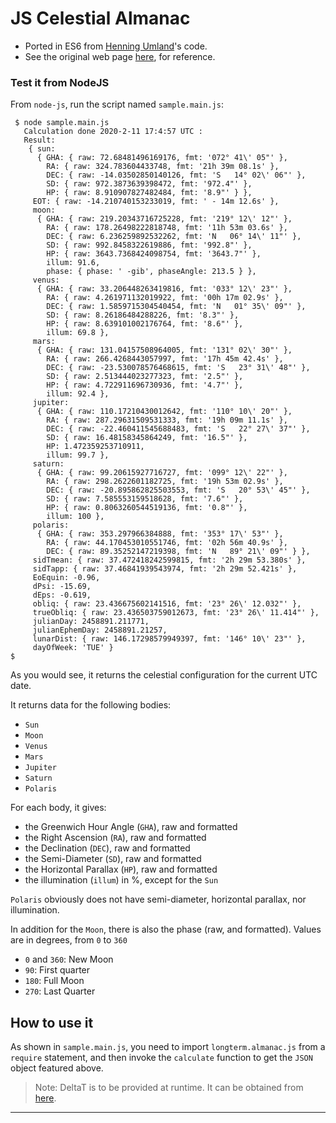 # JS Celestial Almanac
- Ported in ES6 from [Henning Umland](https://www.celnav.de/)'s code.
- See the original web page [here](https://www.celnav.de/longterm.htm), for reference.

### Test it from NodeJS
From `node-js`, run the script named `sample.main.js`:
```
 $ node sample.main.js 
   Calculation done 2020-2-11 17:4:57 UTC :
   Result:
    { sun: 
      { GHA: { raw: 72.68481496169176, fmt: '072° 41\' 05"' },
        RA: { raw: 324.783604433748, fmt: '21h 39m 08.1s' },
        DEC: { raw: -14.03502850140126, fmt: 'S   14° 02\' 06"' },
        SD: { raw: 972.3873639398472, fmt: '972.4"' },
        HP: { raw: 8.910907827482484, fmt: '8.9"' } },
     EOT: { raw: -14.210740153233019, fmt: ' - 14m 12.6s' },
     moon: 
      { GHA: { raw: 219.20343716725228, fmt: '219° 12\' 12"' },
        RA: { raw: 178.26498222818748, fmt: '11h 53m 03.6s' },
        DEC: { raw: 6.236259892532262, fmt: 'N   06° 14\' 11"' },
        SD: { raw: 992.8458322619886, fmt: '992.8"' },
        HP: { raw: 3643.7368424098754, fmt: '3643.7"' },
        illum: 91.6,
        phase: { phase: ' -gib', phaseAngle: 213.5 } },
     venus: 
      { GHA: { raw: 33.206448263419816, fmt: '033° 12\' 23"' },
        RA: { raw: 4.261971132019922, fmt: '00h 17m 02.9s' },
        DEC: { raw: 1.5859715304540454, fmt: 'N   01° 35\' 09"' },
        SD: { raw: 8.26186484288226, fmt: '8.3"' },
        HP: { raw: 8.639101002176764, fmt: '8.6"' },
        illum: 69.8 },
     mars: 
      { GHA: { raw: 131.04157508964005, fmt: '131° 02\' 30"' },
        RA: { raw: 266.4268443057997, fmt: '17h 45m 42.4s' },
        DEC: { raw: -23.530078576468615, fmt: 'S   23° 31\' 48"' },
        SD: { raw: 2.513444023277323, fmt: '2.5"' },
        HP: { raw: 4.722911696730936, fmt: '4.7"' },
        illum: 92.4 },
     jupiter: 
      { GHA: { raw: 110.17210430012642, fmt: '110° 10\' 20"' },
        RA: { raw: 287.29631509531333, fmt: '19h 09m 11.1s' },
        DEC: { raw: -22.460411545688483, fmt: 'S   22° 27\' 37"' },
        SD: { raw: 16.48158345864249, fmt: '16.5"' },
        HP: 1.472359253710911,
        illum: 99.7 },
     saturn: 
      { GHA: { raw: 99.20615927716727, fmt: '099° 12\' 22"' },
        RA: { raw: 298.2622601182725, fmt: '19h 53m 02.9s' },
        DEC: { raw: -20.895862825503553, fmt: 'S   20° 53\' 45"' },
        SD: { raw: 7.585553159518628, fmt: '7.6"' },
        HP: { raw: 0.8063260544519136, fmt: '0.8"' },
        illum: 100 },
     polaris: 
      { GHA: { raw: 353.297966384888, fmt: '353° 17\' 53"' },
        RA: { raw: 44.170453010551746, fmt: '02h 56m 40.9s' },
        DEC: { raw: 89.35252147219398, fmt: 'N   89° 21\' 09"' } },
     sidTmean: { raw: 37.472418242599815, fmt: '2h 29m 53.380s' },
     sidTapp: { raw: 37.46841939543974, fmt: '2h 29m 52.421s' },
     EoEquin: -0.96,
     dPsi: -15.69,
     dEps: -0.619,
     obliq: { raw: 23.436675602141516, fmt: '23° 26\' 12.032"' },
     trueObliq: { raw: 23.436503759012673, fmt: '23° 26\' 11.414"' },
     julianDay: 2458891.211771,
     julianEphemDay: 2458891.21257,
     lunarDist: { raw: 146.17298579949397, fmt: '146° 10\' 23"' },
     dayOfWeek: 'TUE' }
$
```

As you would see, it returns the celestial configuration for the current UTC date.

It returns data for the following bodies:
 - `Sun`
 - `Moon`
 - `Venus`
 - `Mars`
 - `Jupiter`
 - `Saturn`
 - `Polaris`
 
For each body, it gives:
- the Greenwich Hour Angle (`GHA`), raw and formatted
- the Right Ascension (`RA`), raw and formatted
- the Declination (`DEC`), raw and formatted
- the Semi-Diameter (`SD`), raw and formatted
- the Horizontal Parallax (`HP`), raw and formatted
- the illumination (`illum`) in %, except for the `Sun` 

`Polaris` obviously does not have semi-diameter, horizontal parallax, nor illumination.

In addition for the `Moon`, there is also the phase (raw, and formatted).
Values are in degrees, from `0` to `360`
- `0` and `360`: New Moon
- `90`: First quarter
- `180`: Full Moon
- `270`: Last Quarter

## How to use it
As shown in `sample.main.js`, you need to import `longterm.almanac.js` from a `require` statement, and then 
invoke the `calculate` function to get the `JSON` object featured above.

> Note: DeltaT is to be provided at runtime. It can be obtained from [here](http://maia.usno.navy.mil/).

---
